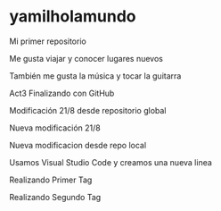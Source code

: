 # yamilholamundo

Mi primer repositorio

Me gusta viajar y conocer lugares nuevos 

También me gusta la música y tocar la guitarra

Act3 Finalizando con GitHub

Modificación 21/8 desde repositorio global

Nueva modificación 21/8

Nueva modificacion desde repo local

Usamos Visual Studio Code y creamos una nueva linea

Realizando Primer Tag

Realizando Segundo Tag
